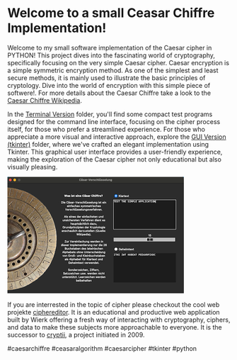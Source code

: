 # Welcome to a small Ceasar Chiffre Implementation!

Welcome to my small software implementation of the Caesar cipher in PYTHON! This project dives into the fascinating world of cryptography, specifically focusing on the very simple Caesar cipher. Caesar encryption is a simple symmetric encryption method. As one of the simplest and least secure methods, it is mainly used to illustrate the basic principles of cryptology. Dive into the world of encryption with this simple piece of softwere!. For more details about the Caesar Chiffre take a look to the [Caesar Chiffre Wikipedia](https://en.wikipedia.org/wiki/Caesar_cipher).

In the [Terminal Version](/Terminal%20Version) folder, you'll find some compact test programs designed for the command line interface, focusing on the cipher process itself, for those who prefer a streamlined experience. For those who appreciate a more visual and interactive approach, explore the [GUI Version (tkinter)](/GUI%20Version%20(tkinter)) folder, where we've crafted an elegant implementation using Tkinter. This graphical user interface provides a user-friendly experience, making the exploration of the Caesar cipher not only educational but also visually pleasing.
  
![](/GUI%20Version%20(tkinter)/Screenshot_small.png)
  
If you are interrested in the topic of cipher please checkout the cool web projekte [ciphereditor](https://ciphereditor.com). It is an educational and productive web application built by Wierk offering a fresh way of interacting with cryptography, ciphers, and data to make these subjects more approachable to everyone. It is the successor to [cryptii](https://cryptii.com), a project initiated in 2009.

#caesarchiffre #ceasaralgorithm #caesarcipher #tkinter #python
